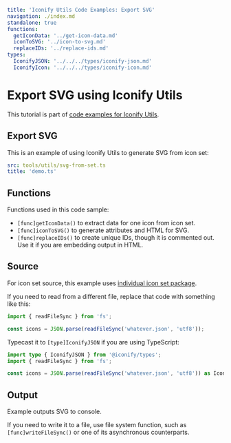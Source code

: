 ```yaml
title: 'Iconify Utils Code Examples: Export SVG'
navigation: ./index.md
standalone: true
functions:
  getIconData: '../get-icon-data.md'
  iconToSVG: '../icon-to-svg.md'
  replaceIDs: '../replace-ids.md'
types:
  IconifyJSON: '../../../types/iconify-json.md'
  IconifyIcon: '../../../types/iconify-icon.md'
```

# Export SVG using Iconify Utils

This tutorial is part of [code examples for Iconify Utils](./index.md).

## Export SVG

This is an example of using Iconify Utils to generate SVG from icon set:

```yaml
src: tools/utils/svg-from-set.ts
title: 'demo.ts'
```

## Functions

Functions used in this code sample:

- `[func]getIconData()` to extract data for one icon from icon set.
- `[func]iconToSVG()` to generate attributes and HTML for SVG.
- `[func]replaceIDs()` to create unique IDs, though it is commented out. Use it if you are embedding output in HTML.

## Source

For icon set source, this example uses [individual icon set package](../../../icons/json.md).

If you need to read from a different file, replace that code with something like this:

```ts
import { readFileSync } from 'fs';

const icons = JSON.parse(readFileSync('whatever.json', 'utf8'));
```

Typecast it to `[type]IconifyJSON` if you are using TypeScript:

```ts
import type { IconifyJSON } from '@iconify/types';
import { readFileSync } from 'fs';

const icons = JSON.parse(readFileSync('whatever.json', 'utf8')) as IconifyJSON;
```

## Output

Example outputs SVG to console.

If you need to write it to a file, use file system function, such as `[func]writeFileSync()` or one of its asynchronous counterparts.
